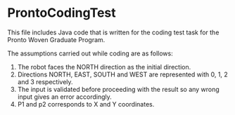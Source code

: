 # ProntoCodingTest
This file includes Java code that is written for the coding test task for the Pronto Woven Graduate Program.

The assumptions carried out while coding are as follows:

1. The robot faces the NORTH direction as the initial direction.
2. Directions NORTH, EAST, SOUTH and WEST are represented with 0, 1, 2 and 3 respectively.
3. The input is validated before proceeding with the result so any wrong input gives an error accordingly.
4. P1 and p2 corresponds to X and Y coordinates.

